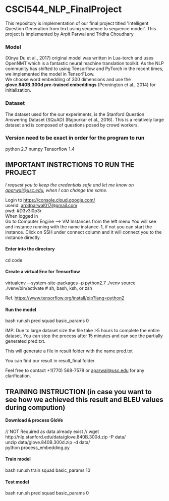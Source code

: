 # CSCI544_NLP_FinalProject
This repository is implementation of our final project titled 'Intelligent Question Generation from text using sequence to sequence model'.
This project is implemented by Arpit Parwal and Tridha Choudhary

<h3>Model</h3>
(Xinya Du et al., 2017) original model was written in Lua-torch and uses OpenNMT which is a fantastic neural machine translation toolkit.
As the NLP community has shifted to using Tensorflow and PyTorch in the recent times, we implemented the model
in TensorFLow.
<br>We choose word embedding of 300 dimensions and use the <b>glove.840B.300d pre-trained embeddings</b> (Pennington et al., 2014)
for initialization.

<h3>Dataset</h3>
The dataset used for the our experiments, is the Stanford Question Answering Dataset (SQuAD) (Rajpurkar et al., 2016). This is a relatively
large dataset and is composed of questions posed by crowd workers.

<h3> Version need to be exact in order for the program to run </h3>
python 2.7
numpy
Tensorflow 1.4


<h2>IMPORTANT INSTRCTIONS TO RUN THE PROJECT </h2>

<I>I request you to keep the credentials safe and let me know on aparwal@usc.edu, when I can change the same.</I>

Login to https://console.cloud.google.com/ <br>
userid: arpitparwal017@gmail.com <br>
pwd: #D3v3l0p3r
<br>
When logged in <br>
Go to Computer Engine --> VM Instances from the left menu
You will see and instance running with the name instance-1, if not you can start the instance.
Click on SSH under connect column and it will connect you to the instance directly. 

<h4>Enter into the directory</h4>
cd code 

<h4> Create a virtual Env for Tensorflow</h4>
virtualenv --system-site-packages -p python2.7 ./venv
source ./venv/bin/activate  # sh, bash, ksh, or zsh

Ref. https://www.tensorflow.org/install/pip?lang=python2

<h4> Run the model </h4>
bash run.sh pred squad basic_params 0 

IMP: Due to large dataset size the file take >5 hours to complete the entire dataset.
You can stop the process after 15 minutes and can see the partially generated pred.txt.

This will generate a file in result folder with the name pred.txt 

You can find our result in result_final folder

Feel free to contact +1(770) 568-7578 or aparwal@usc.edu for any clarification. 



<h2> TRAINING INSTRUCTION (in case you want to see how we achieved this result and BLEU values during compution) </h2>

<h4>Download & process GloVe</h4>
// NOT Required as data already exist //
wget http://nlp.stanford.edu/data/glove.840B.300d.zip -P data/  <br>
unzip data/glove.840B.300d.zip -d data/  <br>
python process_embedding.py

<h4>Train model</h4>
bash run.sh train squad basic_params 10 <br>

<h4>Test model</h4>
bash run.sh pred squad basic_params 0 <br>




